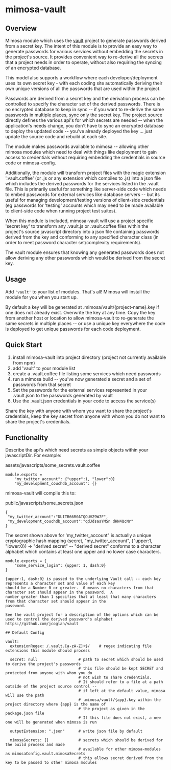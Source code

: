 mimosa-vault
===========
## Overview

Mimosa module which uses the [vault](https://github.com/jcoglan/vault/tree/master/node) project to generate passwords
derived from a secret key.  The intent of this module is to provide an easy way to generate passwords for various services
without embedding the secrets in the project's source.  It provides convenient way to re-derive all the
secrets that a project needs in order to operate, without also requiring the syncing of an encrypted database.

This model also supports a workflow where each developer/deployment uses its own secret key - with each coding site
automatically deriving their own unique versions of all the passwords that are used within the project.

Passwords are derived from a secret key and the derivation process can be controlled to specify the
character set of the derived passwords.  There is no encrypted database to keep in sync -- if you want to re-derive the
same passwords in multiple places, sync only the secret key.  The project source directly defines the various api's for
which secrets are needed -- when the application's needs change, you don't have to sync an encrypted database to
deploy the updated code -- you've already deployed the key ... just update the source code and rebuild at each site.

The module makes passwords available to mimosa -- allowing other mimosa modules which need to deal with things like
deployment to gain access to credentials without requiring embedding the credentials in source code or mimosa-config.

Additionally, the module will transform project files with the magic extension '.vault.coffee' (or .js or any
extension which compiles to .js) into a json file which includes the derived passwords for the services listed in the .vault
file.  This is primarily useful for something like server-side code which needs to embed passwords for external services
like database servers -- but its useful for managing development/testing versions of client-side credentials
(eg passwords for 'testing' accounts which may need to be made available to client-side code when running project test
suites).

When this module is included, mimosa-vault will use a project specific 'secret key' to transform any .vault.js or
.vault.coffee files within the project's source javascript directory into a json file containing passwords derived from
the key and conforming to any specified character class (in order to meet password character set/complexity requirements).

The vault module ensures that knowing any generated passwords does not allow deriving any other passwords
which would be derived from the secret key.

## Usage

Add `'vault'` to your list of modules.  That's all!  Mimosa will install the module for you when you start up.

By default a key will be generated at .mimosa/vault/{project-name}.key if one does not already exist.  Overwrite
the key at any time.  Copy the key from another host or location to allow mimosa-vault to re-generate the same
secrets in multiple places -- or use a unique key everywhere the code is deployed to get unique passwords for each
code deployment.

## Quick Start

1. install mimosa-vault into project directory (project not currently available from npm)
2. add 'vault' to your module list
3. create a .vault.coffee file listing some services which need passwords
4. run a mimosa build -- you've now generated a secret and a set of passwords from that secret
5. Set the passwords for the external services represented in your .vault.json to the passwords generated by vault
6. Use the .vault.json credentials in your code to access the service(s)

Share the key with anyone with whom you want to share the project's credentials, keep the key secret from anyone with
whom you do not want to share the project's credentials.

## Functionality

Describe the api's which need secrets as simple objects within your javascriptDir.  For example:

assets/javascripts/some_secrets.vault.coffee
```
module.exports =
    "my_twitter_account": {"upper":1, "lower":0}
    "my_development_couchdb_account": {}
```

mimosa-vault will compile this to:

public/javascripts/some_secrets.json
```
{
 "my_twitter_account":"DUITB66R0ATQOUVZ9W7F",
 "my_development_couchdb_account":"qdJdsasYMSn dHN4QcNr"
}
```

The secret shown above for 'my_twitter_account" is actually a unique cryptographic hash mapping
(secret, "my_twitter_account", {"upper:1, "lower:0}) -> "derived secret" -- "derived secret" conforms to a character
alphabet which contains at least one upper and no lower case characters.

```
module.exports = {
    "some_service_login": {upper: 1, dash:0}
}

{upper:1, dash:0} is passed to the underlying Vault call -- each key represents a character set and value of each key
should be a Number 0 or greater.  0 means no characters from that character set should appear in the password.  A
number greater than 1 specifies that at least that many characters from that character set should appear in the
password.

See the vault project for a description of the options which can be used to control the derived password's alphabet
https://github.com/jcoglan/vault

## Default Config

```
    vault:
      extensionRegex: /.vault.[a-zA-Z]+$/    # regex indicating file extensions this module should process

      secret: null                  # path to secret which should be used to derive the project's passwords
                                    # this file should be kept SECRET and protected from anyone with whom you do
                                    # not wish to share credentials.
                                    # It should refer to a file at a path outside of the project source control --
                                    # if left at the default value, mimosa will use the path
                                    # .mimosa/vault/{app}.key within the project directory where {app} is the name of
                                    # the project as given in the package.json file
                                    # If this file does not exist, a new one will be generated when mimosa is run

      outputExtension: ".json"      # write json file by default

      mimosaSecrets: {}             # secrets which should be derived for the build process and made
                                    # available for other mimosa-modules as mimosaConfig.vault.mimosaSecrets
                                    # this allows secret derived from the key to be passed to other mimosa modules
```